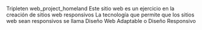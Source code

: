Tripleten web_project_homeland
Este sitio web es un ejercicio en la creación de sitios web responsivos
La tecnología que permite que los sitios web sean responsivos se llama Diseño Web Adaptable o Diseño Responsivo
